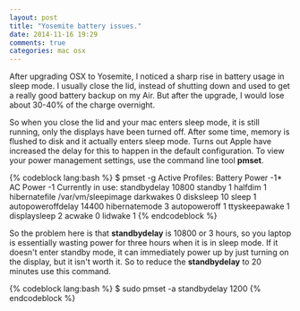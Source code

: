 ```yaml
---
layout: post
title: "Yosemite battery issues."
date: 2014-11-16 19:29
comments: true
categories: mac osx
---
```

After upgrading OSX to Yosemite, I noticed a sharp rise in battery usage in sleep mode. I usually close the lid, instead of shutting down and used to get a really good battery backup on my Air. But after the upgrade, I would lose about 30-40% of the charge overnight. 

So when you close the lid and your mac enters sleep mode, it is still running, only the displays have been turned off. After some time, memory is flushed to disk and it actually enters sleep mode. Turns out Apple have increased the delay for this to happen in the default configuration. To view your power management settings, use the command line tool **pmset**.

{% codeblock lang:bash %}
$ pmset -g
Active Profiles:
Battery Power		-1*
AC Power		-1
Currently in use:
 standbydelay         10800
 standby              1
 halfdim              1
 hibernatefile        /var/vm/sleepimage
 darkwakes            0
 disksleep            10
 sleep                1
 autopoweroffdelay    14400
 hibernatemode        3
 autopoweroff         1
 ttyskeepawake        1
 displaysleep         2
 acwake               0
 lidwake              1
{% endcodeblock %}

So the problem here is that **standbydelay** is 10800 or 3 hours, so you laptop is essentially wasting power for three hours when it is in sleep mode. If it doesn't enter standby mode, it can immediately power up by just turning on the display, but it isn't worth it. So to reduce the **standbydelay** to 20 minutes use this command.

{% codeblock lang:bash %}
$ sudo pmset -a standbydelay 1200 
{% endcodeblock %}